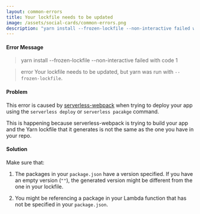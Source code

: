 ```yaml
---
layout: common-errors
title: Your lockfile needs to be updated
image: /assets/social-cards/common-errors.png
description: "yarn install --frozen-lockfile --non-interactive failed with code 1. error Your lockfile needs to be updated, but yarn was run with `--frozen-lockfile`."
---
```


#### Error Message

> yarn install --frozen-lockfile --non-interactive failed with code 1

> error Your lockfile needs to be updated, but yarn was run with `--frozen-lockfile`.


#### Problem

This error is caused by [serverless-webpack](https://github.com/serverless-heaven/serverless-webpack) when trying to deploy your app using the `serverless deploy` or `serverless pacakge` command.

This is happening because serverless-webpack is trying to build your app and the Yarn lockfile that it generates is not the same as the one you have in your repo.

#### Solution

Make sure that:

1. The packages in your `package.json` have a version specified. If you have an empty version (`""`), the generated version might be different from the one in your lockfile.

2. You might be referencing a package in your Lambda function that has not be specified in your `package.json`.
